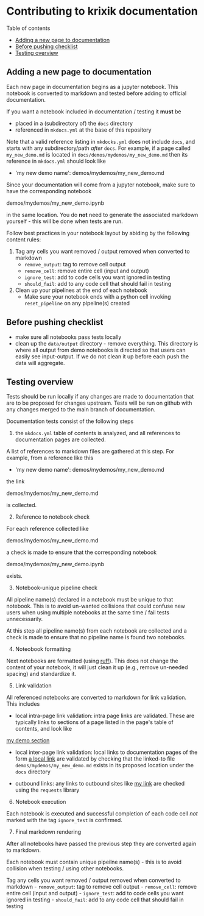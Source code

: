 # Contributing to krixik documentation

Table of contents

- [Adding a new page to documentation](#adding-a-new-page-to-documentation)
- [Before pushing checklist](#before-pushing-checklist)
- [Testing overview](#testing-overview)


## Adding a new page to documentation

Each new page in documentation begins as a jupyter notebook.  This notebook is converted to markdown and tested before adding to official documentation.

If you want a notebook included in documentation / testing it **must** be 

- placed in a (subdirectory of) the `docs` directory
- referenced in `mkdocs.yml` at the base of this repository

Note that a valid reference listing in `mkdocks.yml` does not include `docs`, and starts with any subdirectory/path *after* `docs`.  For example, if a page called `my_new_demo.md` is located in `docs/demos/mydemos/my_new_demo.md` then its reference in `mkdocs.yml` should look like

- 'my new demo name': demos/mydemos/my_new_demo.md

Since your documentation will come from a jupyter notebook, make sure to have the corresponding notebook

demos/mydemos/my_new_demo.ipynb

in the same location.  You do **not** need to generate the associated markdown yourself - this will be done when tests are run.


Follow best practices in your notebook layout by abiding by the following content rules:

1.  Tag any cells you want removed / output removed when converted to markdown
    - `remove_output`: tag to remove cell output 
    - `remove_cell`: remove entire cell (input and output)
    - `ignore_test`: add to code cells you want ignored in testing
    - `should_fail`: add to any code cell that should fail in testing
2.  Clean up your pipelines at the end of each notebook
    - Make sure your notebook ends with a python cell invoking `reset_pipeline` on any pipeline(s) created

## Before pushing checklist

- make sure all notebooks pass tests locally
- clean up the `data/output` directory - remove everything.  This directory is where all output from demo notebooks is directed so that users can easily see input-output.  If we do not clean it up before each push the data will aggregate.


## Testing overview

Tests should be run locally if any changes are made to documentation that are to be proposed for changes upstream.  Tests will be run on github with any changes merged to the main branch of documentation.

Documentation tests consist of the following steps

1.  the `mkdocs.yml` table of contents is analyzed, and all references to documentation pages are collected.  

A list of references to markdown files are gathered at this step.  For example, from a reference like this

- 'my new demo name': demos/mydemos/my_new_demo.md

the link 

demos/mydemos/my_new_demo.md

is collected.


2.  Reference to notebook check

For each reference collected like

demos/mydemos/my_new_demo.md

a check is made to ensure that the corresponding notebook

demos/mydemos/my_new_demo.ipynb

exists.


3.  Notebook-unique pipeline check

All pipeline name(s) declared in a notebook must be unique to that notebook.  This is to avoid un-wanted collisions that could confuse new users when using multiple notebooks at the same time / fail tests unnecessarily.

At this step all pipeline name(s) from each notebook are collected and a check is made to ensure that no pipeline name is found two notebooks.


4.  Noteobook formatting

Next notebooks are formatted (using [ruff](https://github.com/astral-sh/ruff)).  This does not change the content of your notebook, it will just clean it up (e.g., remove un-needed spacing) and standardize it. 


5.  Link validation

All referenced notebooks are converted to markdown for link validation.  This includes

- local intra-page link validation: intra page links are validated.  These are typically links to sections of a page listed in the page's table of contents, and look like

[my demo section](#my-demo-section)


- local inter-page link validation: local links to documentation pages of the form [a local link](demos/mydemos/my_new_demo.md) are validated by checking that the linked-to file `demos/mydemos/my_new_demo.md` exists in its proposed location under the `docs` directory

- outbound links: any links to outbound sites like [my link](https://google.com) are checked using the `requests` library


6.  Notebook execution

Each notebook is executed and successful completion of each code cell *not* marked with the tag `ignore_test` is confirmed.

7.  Final markdown rendering

After all notebooks have passed the previous step they are converted again to markdown.

Each notebook must contain unique pipeilne name(s) - this is to avoid collision when testing / using other notebooks.

Tag any cells you want removed / output removed when converted to markdown
    - `remove_output`: tag to remove cell output 
    - `remove_cell`: remove entire cell (input and output)
    - `ignore_test`: add to code cells you want ignored in testing
    - `should_fail`: add to any code cell that should fail in testing